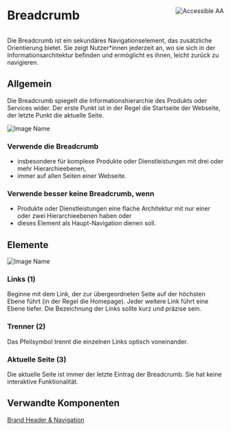 <div style="display: inline-flex; align-items: center; justify-content: space-between; width: 100%;">
    <h1>Breadcrumb</h1>
    <img src="assets/aa.png" alt="Accessible AA" />
</div>

Die Breadcrumb ist ein sekundäres Navigationselement, das zusätzliche Orientierung bietet. Sie zeigt Nutzer*innen jederzeit an, wo sie sich in der Informationsarchitektur befinden und ermöglicht es ihnen, leicht zurück zu navigieren.

## Allgemein

Die Breadcrumb spiegelt die Informationshierarchie des Produkts oder Services wider. Der erste Punkt ist in der Regel die Startseite der Webseite, der letzte Punkt die aktuelle Seite.

![Image Name](assets/3_components/breadcrumb/breadcrumb-general.png)

### Verwende die Breadcrumb

*	insbesondere für komplexe Produkte oder Dienstleistungen mit drei oder mehr Hierarchieebenen,
*	immer auf allen Seiten einer Webseite.

### Verwende besser keine Breadcrumb, wenn 

*	Produkte oder Dienstleistungen eine flache Architektur mit nur einer oder zwei Hierarchieebenen haben oder
*	dieses Element als Haupt-Navigation dienen soll.


## Elemente

![Image Name](assets/3_components/breadcrumb/elements.png)

### Links (1)

Beginne mit dem Link, der zur übergeordneten Seite auf der höchsten Ebene führt (in der Regel die Homepage). Jeder weitere Link führt eine Ebene tiefer. Die Bezeichnung der Links sollte kurz und präzise sein.

### Trenner (2)

Das Pfeilsymbol trennt die einzelnen Links optisch voneinander.

### Aktuelle Seite (3)

Die aktuelle Seite ist immer der letzte Eintrag der Breadcrumb. Sie hat keine interaktive Funktionalität.

## Verwandte Komponenten

<a href="../?path=/usage/components-brand-header-navigation--standard">Brand Header & Navigation</a>